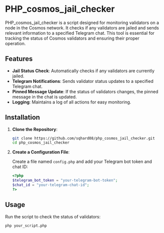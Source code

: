 # PHP_cosmos_jail_checker

PHP_cosmos_jail_checker is a script designed for monitoring validators on a node in the Cosmos network. It checks if any validators are jailed and sends relevant information to a specified Telegram chat. This tool is essential for tracking the status of Cosmos validators and ensuring their proper operation.

## Features

- **Jail Status Check**: Automatically checks if any validators are currently jailed.
- **Telegram Notifications**: Sends validator status updates to a specified Telegram chat.
- **Pinned Message Update**: If the status of validators changes, the pinned message in the chat is updated.
- **Logging**: Maintains a log of all actions for easy monitoring.

## Installation

1. **Clone the Repository**:

    ```bash
    git clone https://github.com/sqhard08/php_cosmos_jail_checker.git
    cd php_cosmos_jail_checker
    ```

2. **Create a Configuration File**:

    Create a file named `config.php` and add your Telegram bot token and chat ID:

    ```php
    <?php
    $telegram_bot_token = "your-telegram-bot-token";
    $chat_id = "your-telegram-chat-id";
    ?>
    ```

## Usage

Run the script to check the status of validators:

```bash
php your_script.php

